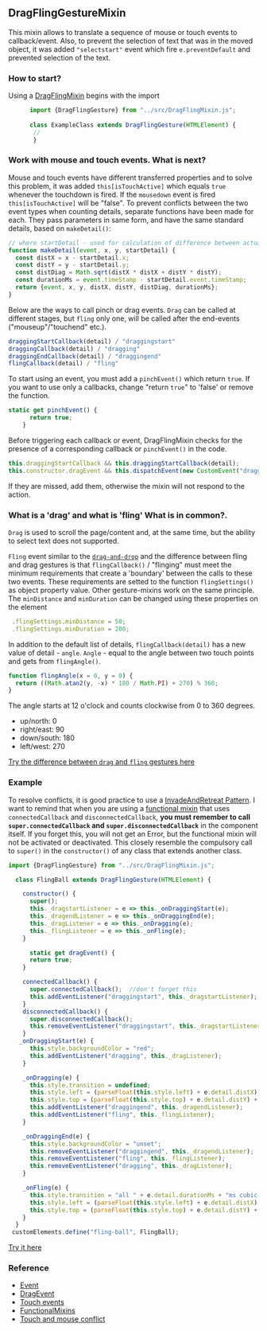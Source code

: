 ## DragFlingGestureMixin
This mixin allows to translate a sequence of mouse or touch events to callback/event. Also, to prevent the selection of text that was in the moved object, it was added `"selectstart"` event which fire `e.preventDefault` and prevented selection of the text.
### How to start?
Using a  [DragFlingMixin](https://github.com/Halochkin/Components/blob/master/Gestures/DragFlingMixin/src/DragFlingGestureMixin.js) begins with the import
```javascript
      import {DragFlingGesture} from "../src/DragFlingMixin.js";
      
      class ExampleClass extends DragFlingGesture(HTMLElement) {
       //
       }
```

### Work with mouse and touch events. What is next?
Mouse and touch events have different transferred properties and to solve this problem, it was added `this[isTouchActive]` which equals `true` whenever the touchdown is fired. If the `mousedown` event is fired `this[isTouchActive]` will be "false".
To prevent conflicts between the two event types when counting details, separate functions have been made for each. They pass parameters in same form, and have the same standard details, based on `makeDetail()`:
```javascript
// where startDetail - used for calculation of difference between actual and previous events
function makeDetail(event, x, y, startDetail) {
  const distX = x - startDetail.x; 
  const distY = y - startDetail.y;
  const distDiag = Math.sqrt(distX * distX + distY * distY);
  const durationMs = event.timeStamp - startDetail.event.timeStamp;
  return {event, x, y, distX, distY, distDiag, durationMs};
}
```
Below are the ways to call pinch or drag events. `Drag` can be called at different stages, but `fling` only one, will be called after the end-events ("mouseup"/"touchend" etc.).
```javascript
draggingStartCallback(detail) / "draggingstart"
draggingCallback(detail) / "dragging"
draggingEndCallback(detail) / "draggingend"
flingCallback(detail) / "fling"
```
To start using an event, you must add a `pinchEvent()` which return `true`. If you want to use only a callbacks, change "return `true`" to 'false' or remove the function.
```javascript
static get pinchEvent() {
      return true;
    }
```
Before triggering each callback or event, DragFlingMixin checks for the presence of a corresponding callback or `pinchEvent()` in the code.
```javascript
this.draggingStartCallback && this.draggingStartCallback(detail); 
this.constructor.dragEvent && this.dispatchEvent(new CustomEvent("draggingstart", {bubbles: true, detail}));
```
If they are missed, add them, otherwise the mixin will not respond to the action.

### What is a 'drag' and what is 'fling' What is in common?. 
`Drag` is used to scroll the page/content and, at the same time, but the ability to select text does not supported.

`Fling` event similar to the [`drag-and-drop`](https://ru.wikipedia.org/wiki/Drag-and-drop) and the difference between fling and drag gestures is that `flingCallback()` / "flinging" must meet the minimum requirements that create a 'boundary' between the calls to these two events. These requirements are setted to the function `flingSettings()` as object property value. Other gesture-mixins work on the same principle.
   The `minDistance` and `minDuration` can be changed using these properties on the element
   ```javascript
    .flingSettings.minDistance = 50;
    .flingSettings.minDuration = 200;
```
In addition to the default list of details, `flingCallback(detail)` has a new value of detail - `angle`.
`Angle` - equal to the angle between two touch points and gets from `flingAngle()`.

```javascript
function flingAngle(x = 0, y = 0) {
  return ((Math.atan2(y, -x) * 180 / Math.PI) + 270) % 360;
}
```
The angle starts at 12 o'clock and counts clockwise from 0 to 360 degrees.
  * up/north:     0
   * right/east:  90
   * down/south: 180
   * left/west:  270
   
[Try the difference between `drag` and `fling` gestures here](https://rawgit.com/Halochkin/Components/master/Gestures/GesturesTest1.html)
### Example
To resolve conflicts, it is good practice to use a [InvadeAndRetreat Pattern](https://github.com/orstavik/JoiComponents/blob/master/book/chapter3/Pattern2_InvadeAndRetreat.md). 
I want to remind that when you are using a [functional mixin](https://github.com/orstavik/JoiComponents/blob/master/book/chapter2/Pattern2_FunctionalMixin.md) that uses `connectedCallback` and `disconnectedCallback`,
**you must remember to call `super.connectedCallback` and `super.disconnectedCallback`** in the component itself. 
If you forget this, you will not get an Error, but the functional mixin will not be activated or deactivated.
This closely resemble the compulsory call to `super()` in the `constructor()` of any class that extends another class. 
```javascript
import {DragFlingGesture} from "../src/DragFlingMixin.js";

  class FlingBall extends DragFlingGesture(HTMLElement) {

    constructor() {
      super();
      this._dragstartListener = e => this._onDraggingStart(e);
      this._dragendListener = e => this._onDraggingEnd(e);
      this._dragListener = e => this._onDragging(e);
      this._flingListener = e => this._onFling(e);
    }

      static get dragEvent() {
      return true;
    }

    connectedCallback() {
      super.connectedCallback();  //don't forget this
      this.addEventListener("draggingstart", this._dragstartListener);
    }
    disconnectedCallback() {
      super.disconnectedCallback();
      this.removeEventListener("draggingstart", this._dragstartListener);
    }
   _onDraggingStart(e) {
      this.style.backgroundColor = "red";
      this.addEventListener("dragging", this._dragListener);
    }

    _onDragging(e) {
      this.style.transition = undefined;
      this.style.left = (parseFloat(this.style.left) + e.detail.distX) + "px";
      this.style.top = (parseFloat(this.style.top) + e.detail.distY) + "px";
      this.addEventListener("draggingend", this._dragendListener);
      this.addEventListener("fling", this._flingListener);
    }

    _onDraggingEnd(e) {
      this.style.backgroundColor = "unset";
      this.removeEventListener("draggingend", this._dragendListener);
      this.removeEventListener("fling", this._flingListener);
      this.removeEventListener("dragging", this._dragListener);
    }

    _onFling(e) {
      this.style.transition = "all " + e.detail.durationMs + "ms cubic-bezier(0.39, 0.58, 0.57, 1)";
      this.style.left = (parseFloat(this.style.left) + e.detail.distX) + "px";
      this.style.top = (parseFloat(this.style.top) + e.detail.distY) + "px";
    }
  }
 customElements.define("fling-ball", FlingBall);
```
[Try it here](https://codepen.io/Halochkin/pen/JZBWQp?editors=0010)
### Reference
* [Event](https://developer.mozilla.org/en-US/docs/Web/API/Event)
* [DragEvent](https://developer.mozilla.org/en-US/docs/Web/API/DragEvent)
* [Touch events](https://developer.mozilla.org/en-US/docs/Web/API/Touch_events)
* [FunctionalMixins](https://github.com/orstavik/JoiComponents/blob/master/book/chapter2/Pattern2_FunctionalMixin.md)
* [Touch and mouse conflict](https://github.com/orstavik/JoiComponents/blob/master/book/chapter3/Problem_touch_the_mouse.md)


